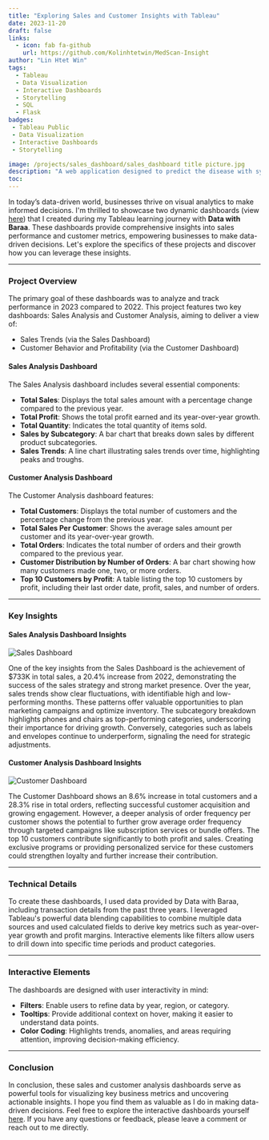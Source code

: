 ```yaml
---
title: "Exploring Sales and Customer Insights with Tableau"
date: 2023-11-20
draft: false
links:
  - icon: fab fa-github
    url: https://github.com/Kolinhtetwin/MedScan-Insight
author: "Lin Htet Win"
tags:
  - Tableau
  - Data Visualization
  - Interactive Dashboards
  - Storytelling
  - SQL
  - Flask
badges:
 - Tableau Public
 - Data Visualization
 - Interactive Dashboards
 - Storytelling

image: /projects/sales_dashboard/sales_dashboard title picture.jpg
description: "A web application designed to predict the disease with symptoms."
toc: 
---
```


In today’s data-driven world, businesses thrive on visual analytics to make informed 
decisions. I'm thrilled to showcase two dynamic dashboards (view [here](https://public.tableau.com/views/Sales_Dashboard_17322898738320/SalesDashboard?:language=en-GB&:sid=&:redirect=auth&:display_count=n&:origin=viz_share_link)) that I created during my 
Tableau learning journey with **Data with Baraa**. These dashboards provide comprehensive 
insights into sales performance and customer metrics, empowering businesses to make 
data-driven decisions. Let's explore the specifics of these projects and discover 
how you can leverage these insights.

<hr>

### Project Overview
The primary goal of these dashboards was to analyze and track performance in 2023 
compared to 2022. This project features two key dashboards: Sales Analysis and 
Customer Analysis, aiming to deliver a view of:
- Sales Trends (via the Sales Dashboard)
- Customer Behavior and Profitability (via the Customer Dashboard)

#### Sales Analysis Dashboard

The Sales Analysis dashboard includes several essential components:
- **Total Sales**: Displays the total sales amount with a percentage change compared to the previous year.
- **Total Profit**: Shows the total profit earned and its year-over-year growth.
- **Total Quantity**: Indicates the total quantity of items sold.
- **Sales by Subcategory**: A bar chart that breaks down sales by different product subcategories.
- **Sales Trends**: A line chart illustrating sales trends over time, highlighting peaks and troughs.

#### Customer Analysis Dashboard

The Customer Analysis dashboard features:
- **Total Customers**: Displays the total number of customers and the percentage change from the previous year.
- **Total Sales Per Customer**: Shows the average sales amount per customer and its year-over-year growth.
- **Total Orders**: Indicates the total number of orders and their growth compared to the previous year.
- **Customer Distribution by Number of Orders**: A bar chart showing how many customers made one, two, or more orders.
- **Top 10 Customers by Profit**: A table listing the top 10 customers by profit, including their last order date, profit, sales, and number of orders.

<hr>

### Key Insights
#### Sales Analysis Dashboard Insights
![Sales Dashboard](/projects/sales_dashboard/Sales_dashboard.png)

One of the key insights from the Sales Dashboard is the achievement of $733K in total sales, a 20.4% increase from 2022, demonstrating the success of the sales strategy and strong market presence. Over the year, sales trends show clear fluctuations, with identifiable high and low-performing months. These patterns offer valuable opportunities to plan marketing campaigns and optimize inventory. The subcategory breakdown highlights phones and chairs as top-performing categories, underscoring their importance for driving growth. Conversely, categories such as labels and envelopes continue to underperform, signaling the need for strategic adjustments.

#### Customer Analysis Dashboard Insights
![Customer Dashboard](/projects/sales_dashboard/Customer_dashboard.png)

The Customer Dashboard shows an 8.6% increase in total customers and a 28.3% rise in total orders, reflecting successful customer acquisition and growing engagement. However, a deeper analysis of order frequency per customer shows the potential to further grow average order frequency through targeted campaigns like subscription services or bundle offers. The top 10 customers contribute significantly to both profit and sales. Creating exclusive programs or providing personalized service for these customers could strengthen loyalty and further increase their contribution.

<hr>

### Technical Details
To create these dashboards, I used data provided by Data with Baraa, including transaction details from the past three years. I leveraged Tableau's powerful data blending capabilities to combine multiple data sources and used calculated fields to derive key metrics such as year-over-year growth and profit margins. Interactive elements like filters allow users to drill down into specific time periods and product categories.

<hr>

### Interactive Elements
The dashboards are designed with user interactivity in mind:
- **Filters**: Enable users to refine data by year, region, or category.
- **Tooltips**: Provide additional context on hover, making it easier to understand data points.
- **Color Coding**: Highlights trends, anomalies, and areas requiring attention, improving decision-making efficiency.


<hr>

### Conclusion
In conclusion, these sales and customer analysis dashboards serve as powerful tools for visualizing key business metrics and uncovering actionable insights. I hope you find them as valuable as I do in making data-driven decisions. Feel free to explore the interactive dashboards yourself [here](https://public.tableau.com/views/Sales_Dashboard_17322898738320/SalesDashboard?:language=en-GB&:sid=&:redirect=auth&:display_count=n&:origin=viz_share_link). If you have any questions or feedback, please leave a comment or reach out to me directly.
